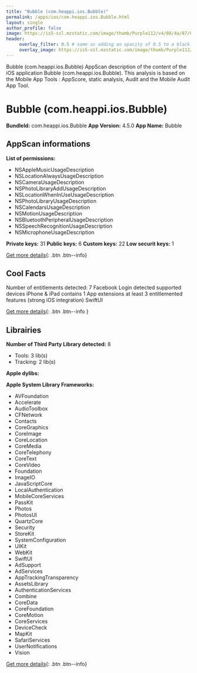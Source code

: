 ```yaml
---
title: "Bubble (com.heappi.ios.Bubble)"
permalink: /apps/ios/com.heappi.ios.Bubble.html
layout: single
author_profile: false
image: https://is5-ssl.mzstatic.com/image/thumb/Purple112/v4/08/4a/87/084a875f-35f6-956e-47d9-376acf0294cc/AppIcon-1x_U007emarketing-0-10-0-85-220.png/512x512bb.jpg
header: 
     overlay_filter: 0.5 # same as adding an opacity of 0.5 to a black background
     overlay_image: https://is5-ssl.mzstatic.com/image/thumb/Purple112/v4/08/4a/87/084a875f-35f6-956e-47d9-376acf0294cc/AppIcon-1x_U007emarketing-0-10-0-85-220.png/512x512bb.jpg
---
```

Bubble (com.heappi.ios.Bubble) AppScan description of the content of the iOS application Bubble (com.heappi.ios.Bubble). This analysis is based on the Mobile App Tools : AppScore, static analysis, Audit and the Mobile Audit App Tool.

# Bubble (com.heappi.ios.Bubble)

**BundleId:** com.heappi.ios.Bubble
**App Version:** 4.5.0
**App Name:** Bubble


## AppScan informations 

**List of permissions:** 
- NSAppleMusicUsageDescription
- NSLocationAlwaysUsageDescription
- NSCameraUsageDescription
- NSPhotoLibraryAddUsageDescription
- NSLocationWhenInUseUsageDescription
- NSPhotoLibraryUsageDescription
- NSCalendarsUsageDescription
- NSMotionUsageDescription
- NSBluetoothPeripheralUsageDescription
- NSSpeechRecognitionUsageDescription
- NSMicrophoneUsageDescription
  
  
**Private keys:** 31
**Public keys:** 6
**Custom keys:** 22
**Low securit keys:** 1
  
[Get more details](/pricing.html){: .btn .btn--info}

## Cool Facts

Number of entitlements detected: 7
Facebook Login detected
supported devices iPhone & iPad
contains 1 App extensions
at least 3 entitlemented features (strong iOS integration)
SwiftUI
  
[Get more details](/pricing.html){: .btn .btn--info }

## Librairies 
**Number of Third Party Library detected:** 8
- Tools: 3 lib(s)
- Tracking: 2 lib(s)


**Apple dylibs:**


**Apple System Library Frameworks:**
- AVFoundation
- Accelerate
- AudioToolbox
- CFNetwork
- Contacts
- CoreGraphics
- CoreImage
- CoreLocation
- CoreMedia
- CoreTelephony
- CoreText
- CoreVideo
- Foundation
- ImageIO
- JavaScriptCore
- LocalAuthentication
- MobileCoreServices
- PassKit
- Photos
- PhotosUI
- QuartzCore
- Security
- StoreKit
- SystemConfiguration
- UIKit
- WebKit
- SwiftUI
- AdSupport
- AdServices
- AppTrackingTransparency
- AssetsLibrary
- AuthenticationServices
- Combine
- CoreData
- CoreFoundation
- CoreMotion
- CoreServices
- DeviceCheck
- MapKit
- SafariServices
- UserNotifications
- Vision


  
[Get more details](/pricing.html){: .btn .btn--info}

